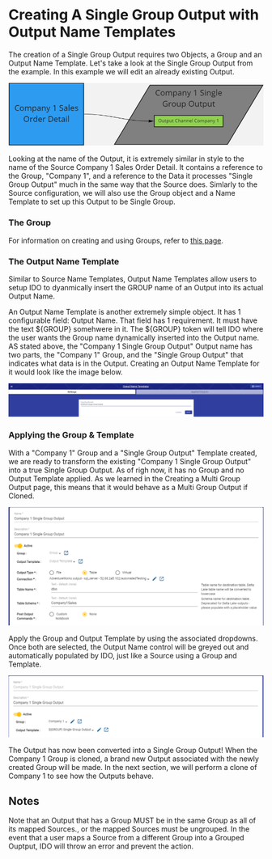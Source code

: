 # Creating A Single Group Output with Output Name Templates

The creation of a Single Group Output requires two Objects, a Group and an Output Name Template. Let's take a look at the Single Group Output from the example. In this example we will edit an already existing Output.

![The Company 1 Single Group Output](<../../../.gitbook/assets/image (418) (1).png>)

Looking at the name of the Output, it is extremely similar in style to the name of the Source Company 1 Sales Order Detail. It contains a reference to the Group, "Company 1", and a reference to the Data it processes "Single Group Output" much in the same way that the Source does. Simlarly to the Source configuration, we will also use the Group object and a Name Template to set up this Output to be Single Group.

### The Group

For information on creating and using Groups, refer to [this page](../very-basic-cloning-example/groups.md).

### The Output Name Template

Similar to Source Name Templates, Output Name Templates allow users to setup IDO to dyanmically insert the GROUP name of an Output into its actual Output Name.

An Output Name Template is another extremely simple object. It has 1 configurable field: Output Name. That field has 1 requirement. It must have the text ${GROUP} somehwere in it. The ${GROUP} token will tell IDO where the user wants the Group name dynamically inserted into the Output name. AS stated above, the "Company 1 Single Group Output" Output name has two parts, the "Company 1" Group, and the "Single Group Output" that indicates what data is in the Output. Creating an Output Name Template for it would look like the image below.

![The Single Group Output Template](<../../../.gitbook/assets/image (400) (1).png>)

### Applying the Group & Template

With a "Company 1" Group and a "Single Group Output" Template created, we are ready to transform the existing "Company 1 Single Group Output" into a true Single Group Output. As of righ now, it has no Group and no Output Template applied. As we learned in the Creating a Multi Group Output page, this means that it would behave as a Multi Group Output if Cloned.

![The Output before applying the Group and Template](<../../../.gitbook/assets/image (390).png>)

Apply the Group and Output Template by using the associated dropdowns. Once both are selected, the Output Name control will be greyed out and automatically populated by IDO, just like a Source using a Group and Template.&#x20;

![Group and Output Template applied](<../../../.gitbook/assets/image (398) (1).png>)

The Output has now been converted into a Single Group Output! When the Company 1 Group is cloned, a brand new Output associated with the newly created Group will be made. In the next section, we will perform a clone of Company 1 to see how the Outputs behave.

## Notes

Note that an Output that has a Group MUST be in the same Group as all of its mapped Sources., or the mapped Sources must be ungrouped. In the event that a user maps a Source from a different Group into a Grouped Ouptput, IDO will throw an error and prevent the action.
